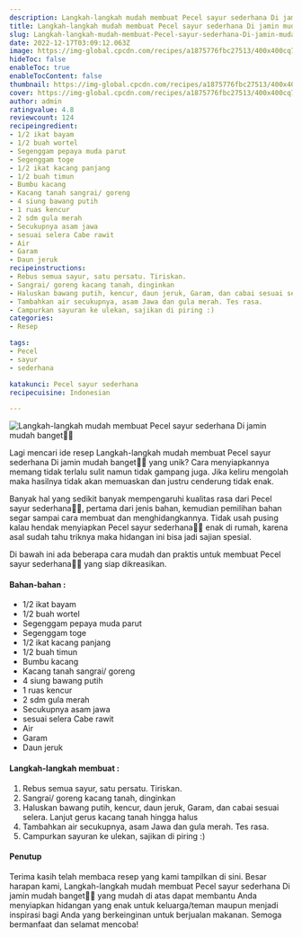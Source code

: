 ```yaml
---
description: Langkah-langkah mudah membuat Pecel sayur sederhana Di jamin mudah banget"
title: Langkah-langkah mudah membuat Pecel sayur sederhana Di jamin mudah banget
slug: Langkah-langkah-mudah-membuat-Pecel-sayur-sederhana-Di-jamin-mudah-banget
date: 2022-12-17T03:09:12.063Z
image: https://img-global.cpcdn.com/recipes/a1875776fbc27513/400x400cq70/photo.jpg
hideToc: false
enableToc: true
enableTocContent: false
thumbnail: https://img-global.cpcdn.com/recipes/a1875776fbc27513/400x400cq70/photo.jpg
cover: https://img-global.cpcdn.com/recipes/a1875776fbc27513/400x400cq70/photo.jpg
author: admin
ratingvalue: 4.8
reviewcount: 124
recipeingredient:
- 1/2 ikat bayam
- 1/2 buah wortel
- Segenggam pepaya muda parut
- Segenggam toge
- 1/2 ikat kacang panjang
- 1/2 buah timun
- Bumbu kacang
- Kacang tanah sangrai/ goreng
- 4 siung bawang putih
- 1 ruas kencur
- 2 sdm gula merah
- Secukupnya asam jawa
- sesuai selera Cabe rawit
- Air
- Garam
- Daun jeruk
recipeinstructions:
- Rebus semua sayur, satu persatu. Tiriskan.
- Sangrai/ goreng kacang tanah, dinginkan
- Haluskan bawang putih, kencur, daun jeruk, Garam, dan cabai sesuai selera. Lanjut gerus kacang tanah hingga halus
- Tambahkan air secukupnya, asam Jawa dan gula merah. Tes rasa.
- Campurkan sayuran ke ulekan, sajikan di piring :)
categories:
- Resep

tags:
- Pecel
- sayur
- sederhana

katakunci: Pecel sayur sederhana
recipecuisine: Indonesian

---
```


![Langkah-langkah mudah membuat Pecel sayur sederhana Di jamin mudah banget👩‍🍳](https://img-global.cpcdn.com/recipes/a1875776fbc27513/400x400cq70/photo.jpg)

Lagi mencari ide resep Langkah-langkah mudah membuat Pecel sayur sederhana Di jamin mudah banget👩‍🍳 yang unik? Cara menyiapkannya memang tidak terlalu sulit namun tidak gampang juga. Jika keliru mengolah maka hasilnya tidak akan memuaskan dan justru cenderung tidak enak.

Banyak hal yang sedikit banyak mempengaruhi kualitas rasa dari Pecel sayur sederhana👩‍🍳, pertama dari jenis bahan, kemudian pemilihan bahan segar sampai cara membuat dan menghidangkannya. Tidak usah pusing kalau hendak menyiapkan Pecel sayur sederhana👩‍🍳 enak di rumah, karena asal sudah tahu triknya maka hidangan ini bisa jadi sajian spesial.

Di bawah ini ada beberapa cara mudah dan praktis untuk membuat Pecel sayur sederhana👩‍🍳 yang siap dikreasikan.

<!--inarticleads1-->

#### Bahan-bahan :

- 1/2 ikat bayam
- 1/2 buah wortel
- Segenggam pepaya muda parut
- Segenggam toge
- 1/2 ikat kacang panjang
- 1/2 buah timun
- Bumbu kacang
- Kacang tanah sangrai/ goreng
- 4 siung bawang putih
- 1 ruas kencur
- 2 sdm gula merah
- Secukupnya asam jawa
- sesuai selera Cabe rawit
- Air
- Garam
- Daun jeruk

<!--inarticleads2-->

#### Langkah-langkah membuat :

1. Rebus semua sayur, satu persatu. Tiriskan.
1. Sangrai/ goreng kacang tanah, dinginkan
1. Haluskan bawang putih, kencur, daun jeruk, Garam, dan cabai sesuai selera. Lanjut gerus kacang tanah hingga halus
1. Tambahkan air secukupnya, asam Jawa dan gula merah. Tes rasa.
1. Campurkan sayuran ke ulekan, sajikan di piring :)

#### Penutup

Terima kasih telah membaca resep yang kami tampilkan di sini. Besar harapan kami, Langkah-langkah mudah membuat Pecel sayur sederhana Di jamin mudah banget👩‍🍳 yang mudah di atas dapat membantu Anda menyiapkan hidangan yang enak untuk keluarga/teman maupun menjadi inspirasi bagi Anda yang berkeinginan untuk berjualan makanan. Semoga bermanfaat dan selamat mencoba!
